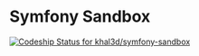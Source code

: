 Symfony Sandbox
========================

[ ![Codeship Status for khal3d/symfony-sandbox](https://www.codeship.io/projects/ecc6f6a0-2324-0132-8503-364bcc8fbc9d/status)](https://www.codeship.io/projects/36646)
